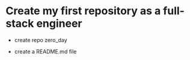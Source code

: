 # Create my first repository as a full-stack engineer

* create repo zero_day

* create a README.md file
